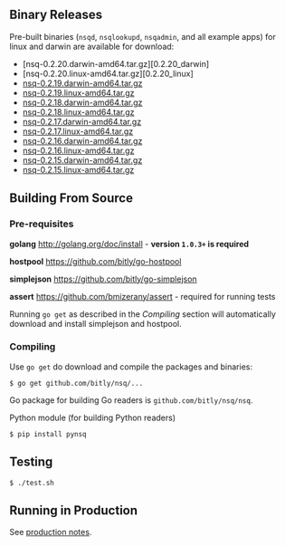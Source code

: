 ## <a name="binary"></a>Binary Releases

Pre-built binaries (`nsqd`, `nsqlookupd`, `nsqadmin`, and all example apps) for linux and darwin are
available for download:

 * [nsq-0.2.20.darwin-amd64.tar.gz][0.2.20_darwin]
 * [nsq-0.2.20.linux-amd64.tar.gz][0.2.20_linux]
 * [nsq-0.2.19.darwin-amd64.tar.gz][0.2.19_darwin]
 * [nsq-0.2.19.linux-amd64.tar.gz][0.2.19_linux]
 * [nsq-0.2.18.darwin-amd64.tar.gz][0.2.18_darwin]
 * [nsq-0.2.18.linux-amd64.tar.gz][0.2.18_linux]
 * [nsq-0.2.17.darwin-amd64.tar.gz][0.2.17_darwin]
 * [nsq-0.2.17.linux-amd64.tar.gz][0.2.17_linux]
 * [nsq-0.2.16.darwin-amd64.tar.gz][0.2.16_darwin]
 * [nsq-0.2.16.linux-amd64.tar.gz][0.2.16_linux]
 * [nsq-0.2.15.darwin-amd64.tar.gz][0.2.15_darwin]
 * [nsq-0.2.15.linux-amd64.tar.gz][0.2.15_linux]

## Building From Source

### Pre-requisites

**golang** http://golang.org/doc/install - **version `1.0.3+` is required**

**hostpool** https://github.com/bitly/go-hostpool

**simplejson** https://github.com/bitly/go-simplejson

**assert** https://github.com/bmizerany/assert - required for running tests

Running ``go get`` as described in the _Compiling_ section will automatically download and install
simplejson and hostpool.

### Compiling

Use ``go get`` do download and compile the packages and binaries:

    $ go get github.com/bitly/nsq/...

Go package for building Go readers is ``github.com/bitly/nsq/nsq``.

Python module (for building Python readers)

    $ pip install pynsq

## Testing

    $ ./test.sh

## Running in Production

See [production notes](docs/production.md).

[0.2.19_darwin]: https://s3.amazonaws.com/bitly-downloads/nsq/nsq-0.2.19.darwin-amd64.tar.gz
[0.2.19_linux]: https://s3.amazonaws.com/bitly-downloads/nsq/nsq-0.2.19.linux-amd64.tar.gz
[0.2.18_darwin]: https://s3.amazonaws.com/bitly-downloads/nsq/nsq-0.2.18.darwin-amd64.tar.gz
[0.2.18_linux]: https://s3.amazonaws.com/bitly-downloads/nsq/nsq-0.2.18.linux-amd64.tar.gz
[0.2.17_darwin]: https://s3.amazonaws.com/bitly-downloads/nsq/nsq-0.2.17.darwin-amd64.tar.gz
[0.2.17_linux]: https://s3.amazonaws.com/bitly-downloads/nsq/nsq-0.2.17.linux-amd64.tar.gz
[0.2.16_darwin]: https://s3.amazonaws.com/bitly-downloads/nsq/nsq-0.2.16.darwin-amd64.tar.gz
[0.2.16_linux]: https://s3.amazonaws.com/bitly-downloads/nsq/nsq-0.2.16.linux-amd64.tar.gz
[0.2.15_darwin]: https://s3.amazonaws.com/bitly-downloads/nsq/nsq-0.2.15.darwin-amd64.tar.gz
[0.2.15_linux]: https://s3.amazonaws.com/bitly-downloads/nsq/nsq-0.2.15.linux-amd64.tar.gz
